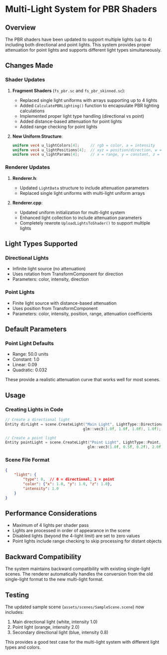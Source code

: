 # Multi-Light System for PBR Shaders

## Overview

The PBR shaders have been updated to support multiple lights (up to 4) including both directional and point lights. This system provides proper attenuation for point lights and supports different light types simultaneously.

## Changes Made

### Shader Updates

1. **Fragment Shaders** (`fs_pbr.sc` and `fs_pbr_skinned.sc`):
   - Replaced single light uniforms with arrays supporting up to 4 lights
   - Added `CalculatePBRLighting()` function to encapsulate PBR lighting calculations
   - Implemented proper light type handling (directional vs point)
   - Added distance-based attenuation for point lights
   - Added range checking for point lights

2. **New Uniform Structure**:
   ```glsl
   uniform vec4 u_lightColors[4];     // rgb = color, a = intensity
   uniform vec4 u_lightPositions[4];  // xyz = position/direction, w = light type (0=directional, 1=point)
   uniform vec4 u_lightParams[4];     // x = range, y = constant, z = linear, w = quadratic
   ```

### Renderer Updates

1. **Renderer.h**:
   - Updated `LightData` structure to include attenuation parameters
   - Replaced single light uniforms with multi-light uniform arrays

2. **Renderer.cpp**:
   - Updated uniform initialization for multi-light system
   - Enhanced light collection to include attenuation parameters
   - Completely rewrote `UploadLightsToShader()` to support multiple lights

## Light Types Supported

### Directional Lights
- Infinite light source (no attenuation)
- Uses rotation from TransformComponent for direction
- Parameters: color, intensity, direction

### Point Lights
- Finite light source with distance-based attenuation
- Uses position from TransformComponent
- Parameters: color, intensity, position, range, attenuation coefficients

## Default Parameters

### Point Light Defaults
- Range: 50.0 units
- Constant: 1.0
- Linear: 0.09
- Quadratic: 0.032

These provide a realistic attenuation curve that works well for most scenes.

## Usage

### Creating Lights in Code
```cpp
// Create a directional light
Entity dirLight = scene.CreateLight("Main Light", LightType::Directional, 
                                   glm::vec3(1.0f, 1.0f, 1.0f), 1.0f);

// Create a point light
Entity pointLight = scene.CreateLight("Point Light", LightType::Point,
                                     glm::vec3(1.0f, 0.5f, 0.2f), 2.0f);
```

### Scene File Format
```json
{
    "light": {
        "type": 0,  // 0 = directional, 1 = point
        "color": {"x": 1.0, "y": 1.0, "z": 1.0},
        "intensity": 1.0
    }
}
```

## Performance Considerations

- Maximum of 4 lights per shader pass
- Lights are processed in order of appearance in the scene
- Disabled lights (beyond the 4-light limit) are set to zero values
- Point lights include range checking to skip processing for distant objects

## Backward Compatibility

The system maintains backward compatibility with existing single-light scenes. The renderer automatically handles the conversion from the old single-light format to the new multi-light format.

## Testing

The updated sample scene (`assets/scenes/SampleScene.scene`) now includes:
1. Main directional light (white, intensity 1.0)
2. Point light (orange, intensity 2.0)
3. Secondary directional light (blue, intensity 0.8)

This provides a good test case for the multi-light system with different light types and colors. 